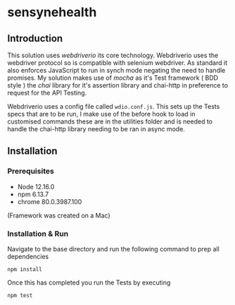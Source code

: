 # sensynehealth


## Introduction

This solution uses *webdriverio* its core technology.  Webdriverio uses the webdriver protocol so is compatible with selenium webdriver.  As standard it also enforces JavaScript to run in synch mode negating the need to handle promises.
My solution makes use of *mocha* as it's Test framework ( BDD style ) the *chai* library for it's assertion library and chai-http in preference to request for the API Testing.

Webdriverio uses a config file called `wdio.conf.js`.  This sets up the Tests specs that are to be run,   I make use of the before hook to load in customised commands these are in the utilities folder and is needed to handle the chai-http library needing to be ran in async mode. 

## Installation

### Prerequisites

 - Node 12.16.0
 - npm 6.13.7
 - chrome 80.0.3987.100

(Framework was created on a Mac)

### Installation & Run

Navigate to the base directory and run the following command to prep all dependencies

  `npm install`
 
Once this has completed you run the Tests by executing

  `npm test`

